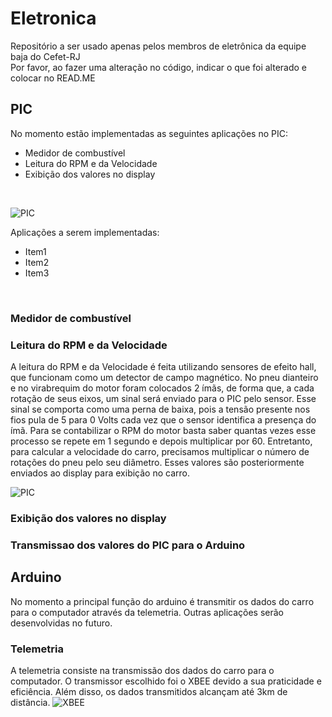 # Eletronica
Repositório a ser usado apenas pelos membros de eletrônica da equipe baja do Cefet-RJ <br />
Por favor, ao fazer uma alteração no código, indicar o que foi alterado e colocar no READ.ME <br />


## PIC
No momento estão implementadas as seguintes aplicações no PIC:<br />

<ul>
  <li>Medidor de combustível</li>
  <li>Leitura do RPM e da Velocidade</li>
  <li>Exibição dos valores no display</li>
</ul><br />

![PIC](https://luizbitencourt.files.wordpress.com/2016/09/pic18f4550.gif?w=630&zoom=2)<br />

Aplicações a serem implementadas:<br />

<ul>
  <li>Item1</li>
  <li>Item2</li>
  <li>Item3</li>
</ul><br />

### Medidor de combustível




### Leitura do RPM e da Velocidade
A leitura do RPM e da Velocidade é feita utilizando sensores de efeito hall, que funcionam como um detector de campo magnético. No pneu dianteiro e no virabrequim do motor foram colocados 2 ímãs, de forma que, a cada rotação de seus eixos, um sinal será enviado para o PIC pelo sensor. Esse sinal se comporta como uma perna de baixa, pois a tensão presente nos fios pula de 5 para 0 Volts cada vez que o sensor identifica a presença do ímã. Para se contabilizar o RPM do motor basta saber quantas vezes esse processo se repete em 1 segundo e depois multiplicar por 60. Entretanto, para calcular a velocidade do carro, precisamos multiplicar o número de rotações do pneu pelo seu diâmetro. Esses valores são posteriormente enviados ao display para exibição no carro. 

![PIC](https://luizbitencourt.files.wordpress.com/2016/09/pic18f4550.gif?w=630&zoom=2)<br />



### Exibição dos valores no display



### Transmissao dos valores do PIC para o Arduino


## Arduino
No momento a principal função do arduino é transmitir os dados do carro para o computador através da telemetria. Outras aplicações serão desenvolvidas no futuro.<br />


### Telemetria
A telemetria consiste na transmissão dos dados do carro para o computador. O transmissor escolhido foi o XBEE devido a sua praticidade e eficiência. Além disso, os dados transmitidos alcançam até 3km de distância.
![XBEE](https://core-electronics.com.au/media/catalog/product/cache/1/image/fe1bcd18654db18f328c2faaaf3c690a/x/b/xbee_pro_60mw_u.fl_connection_-_series_1__802.15.4___wrl-08710__01.jpg)<br />







